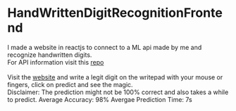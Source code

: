 # HandWrittenDigitRecognitionFrontend
I made a website in reactjs to connect to a ML api made by me and recognize handwritten digits.
<br />
For API information visit this <a href='https://github.com/HANS-2002/HandWrittenDigitRecognitionBackend' target='_blank'>repo<a>
<br />  
Visit the <a href='https://hwdr.hanspattnaik.in/' target='_blank'>website<a> and write a legit digit on the writepad with your mouse or fingers, click on predict and see the magic.
<br />
Disclaimer: The prediction might not be 100% correct and also takes a while to predict.
Average Accuracy: 98%
Avergae Prediction Time: 7s
